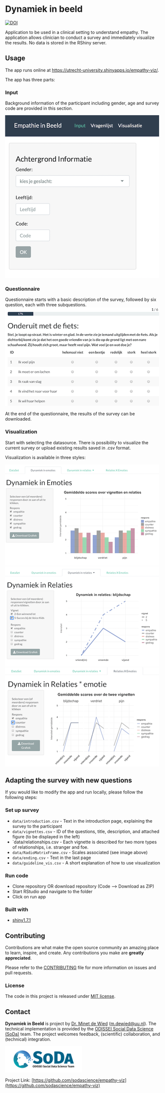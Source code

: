 # Dynamiek in beeld
[![DOI](https://zenodo.org/badge/419750917.svg)](https://zenodo.org/doi/10.5281/zenodo.10684089)
<!-- Include Github badges here (optional) -->
<!-- e.g. Github Actions workflow status -->

Application to be used in a clinical setting to understand empathy. The application allows clinician to conduct a survey and immediately visualize the results. No data is stored in the RShiny server.

## Usage

<!-- We should add here -->
The app runs online at https://utrecht-university.shinyapps.io/empathy-viz/.

The app has three parts:

### Input
Background information of the participant including gender, age and survey code are provided in this section.


<img src="man/resources/Screenshot_input.png" alt="Participant background information"/>



### Questionnaire
Questionnaire starts with a basic description of the survey, followed by six question, each with three subquestions.
![Questions](man/resources/screenshot_question.png)

At the end of the questionnaire, the results of the survey can be downloaded.


### Visualization

Start with selecting the datasource. There is possibility to visualize the current survey or upload existing results saved in .csv format.

Visualization is available in three styles:




<img src="man/resources/Screenshot_emot.png" alt="Dynamics in Emotions"/>



<img src="man/resources/Screenshot_rel.png" alt="Dynamics in relationships" />



<img src="man/resources/Screenshot_rel_emot.png" alt="Dynamics in relationships * emotions"/>

## Adapting the survey with new questions

If you would like to modify the app and run locally, please follow the following steps:


### Set up survey
- `data/introduction.csv` - Text in the introduction page, explaining the survey to the participant
- `data/vignettes.csv` - ID of the questions, title, description, and attached figure (to be displayed in the left)
- `data/relationships.csv - Each vignette is described for two more types of relationships, i.e. stranger and foe.
- `data/RadioMatrixFrame.csv` - Scales associated (see image above)
- `data/ending.csv` - Text in the last page
- `data/guideline_vis.csv` - A short explanation of how to use visualization


### Run code
- Clone repository OR download repository (Code --> Download as ZIP)
- Start RStudio and navigate to the folder
- Click on run app

### Built with

- [shiny1.7.1](https://shiny.rstudio.com)

## Contributing

Contributions are what make the open source community an amazing place
to learn, inspire, and create. Any contributions you make are **greatly
appreciated**.

Please refer to the
[CONTRIBUTING](https://github.com/sodascience/osmenrich/blob/main/CONTRIBUTING.md)
file for more information on issues and pull requests.


<!-- Do not forget to also include the license in a separate file(LICENSE[.txt/.md]) and link it properly. -->
### License

The code in this project is released under [MIT license](LICENSE.md).

<!-- CONTACT -->

## Contact

**Dynamiek in Beeld** is project by [Dr. Minet de Wied](https://www.uu.nl/medewerkers/mdewied) (m.dewied@uu.nl).
The technical implementation is provided by the [ODISSEI Social Data
Science (SoDa)](https://odissei-data.nl/nl/soda/) team. The project welcomes feedback,
(scientific) collaboration, and (technical) integration.

<img src="man/resources/word_colour-l.png" alt="SoDa logo" width="250px"/>

Project Link: [https://github.com/sodascience/empathy-viz](https://github.com/sodascience/empathy-viz)
